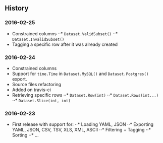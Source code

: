 ## History

### 2016-02-25

* Constrained columns
⋅⋅* `Dataset.ValidSubset()`
⋅⋅* `Dataset.InvalidSubset()`
* Tagging a specific row after it was already created

### 2016-02-24

* Constrained columns
* Support for `time.Time` in `Dataset.MySQL()` and `Dataset.Postgres()` export.
* Source files refactoring
* Added on travis-ci
* Retrieving specific rows
⋅⋅* `Dataset.Row(int)`
⋅⋅* `Dataset.Rows(int...)`
⋅⋅* `Dataset.Slice(int, int)`

### 2016-02-23

* First release with support for:
⋅⋅* Loading YAML, JSON
⋅⋅* Exporting YAML, JSON, CSV, TSV, XLS, XML, ASCII
⋅⋅* Filtering + Tagging
⋅⋅* Sorting
⋅⋅* ...
